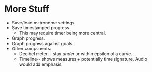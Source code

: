 More Stuff
===

* Save/load metronome settings.
* Save timestamped progress.
    * This may require timer being more central.
* Graph progress.
* Graph progress against goals.
* Other components:
    * Decibel meter-- stay *under* or within epsilon of a curve.
    * Timeline-- shows measures + potentially time signature. Audio would add emphasis.
